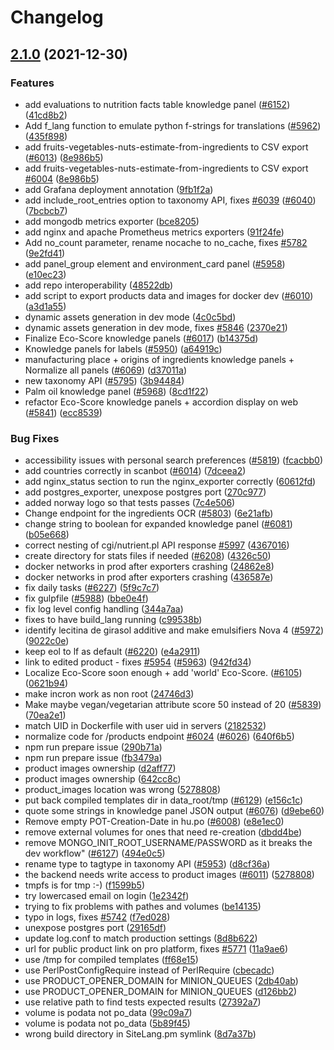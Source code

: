 # Changelog

## [2.1.0](https://www.github.com/openfoodfacts/openfoodfacts-server/compare/v2.0.0...v2.1.0) (2021-12-30)


### Features

* add evaluations to nutrition facts table knowledge panel ([#6152](https://www.github.com/openfoodfacts/openfoodfacts-server/issues/6152)) ([41cd8b2](https://www.github.com/openfoodfacts/openfoodfacts-server/commit/41cd8b235d5939fec421800e34ac3e994f524b99))
* Add f_lang function to emulate python f-strings for translations ([#5962](https://www.github.com/openfoodfacts/openfoodfacts-server/issues/5962)) ([435f898](https://www.github.com/openfoodfacts/openfoodfacts-server/commit/435f89812f90e6805176b7aef0b2a34bf15f0612))
* add fruits-vegetables-nuts-estimate-from-ingredients to CSV export ([#6013](https://www.github.com/openfoodfacts/openfoodfacts-server/issues/6013)) ([8e986b5](https://www.github.com/openfoodfacts/openfoodfacts-server/commit/8e986b507d47a0a51f2f6c22fbff7ec41e407bd0))
* add fruits-vegetables-nuts-estimate-from-ingredients to CSV export [#6004](https://www.github.com/openfoodfacts/openfoodfacts-server/issues/6004) ([8e986b5](https://www.github.com/openfoodfacts/openfoodfacts-server/commit/8e986b507d47a0a51f2f6c22fbff7ec41e407bd0))
* add Grafana deployment annotation ([9fb1f2a](https://www.github.com/openfoodfacts/openfoodfacts-server/commit/9fb1f2adb1b4d3a1d7f17fb62fedafd80f8a0c55))
* add include_root_entries option to taxonomy API, fixes [#6039](https://www.github.com/openfoodfacts/openfoodfacts-server/issues/6039) ([#6040](https://www.github.com/openfoodfacts/openfoodfacts-server/issues/6040)) ([7bcbcb7](https://www.github.com/openfoodfacts/openfoodfacts-server/commit/7bcbcb7ca1e59ad6d0703133b0cef9e320b0fb8e))
* add mongodb metrics exporter ([bce8205](https://www.github.com/openfoodfacts/openfoodfacts-server/commit/bce8205d9586694d2d27c4c53a4d241decaf6a87))
* add nginx and apache Prometheus metrics exporters ([91f24fe](https://www.github.com/openfoodfacts/openfoodfacts-server/commit/91f24feeb86c9f869fcce759366a1fae2c57ffeb))
* Add no_count parameter, rename nocache to no_cache, fixes [#5782](https://www.github.com/openfoodfacts/openfoodfacts-server/issues/5782) ([9e2fd41](https://www.github.com/openfoodfacts/openfoodfacts-server/commit/9e2fd417a8f04d9dab375001cfaf4294601a1e0c))
* add panel_group element and environment_card panel ([#5958](https://www.github.com/openfoodfacts/openfoodfacts-server/issues/5958)) ([e10ec23](https://www.github.com/openfoodfacts/openfoodfacts-server/commit/e10ec233c62ad3d727eb9dee68ef7cd55a7a8fb5))
* add repo interoperability ([48522db](https://www.github.com/openfoodfacts/openfoodfacts-server/commit/48522dbc59e9841a92e9a6a5061dc1c31b8b24e1))
* add script to export products data and images for docker dev ([#6010](https://www.github.com/openfoodfacts/openfoodfacts-server/issues/6010)) ([a3d1a55](https://www.github.com/openfoodfacts/openfoodfacts-server/commit/a3d1a5551c70c6c163bd59988feb9ec6a93812c7))
* dynamic assets generation in dev mode ([4c0c5bd](https://www.github.com/openfoodfacts/openfoodfacts-server/commit/4c0c5bda5ac2a9df8a7f462895c0babd63f04a2e))
* dynamic assets generation in dev mode, fixes [#5846](https://www.github.com/openfoodfacts/openfoodfacts-server/issues/5846) ([2370e21](https://www.github.com/openfoodfacts/openfoodfacts-server/commit/2370e214aac0b64ae6c8dda03c9679d5c63458d0))
* Finalize Eco-Score knowledge panels ([#6017](https://www.github.com/openfoodfacts/openfoodfacts-server/issues/6017)) ([b14375d](https://www.github.com/openfoodfacts/openfoodfacts-server/commit/b14375dd93c29a56fa34ada2a4d9eb24cbe11d61))
* Knowledge panels for labels ([#5950](https://www.github.com/openfoodfacts/openfoodfacts-server/issues/5950)) ([a64919c](https://www.github.com/openfoodfacts/openfoodfacts-server/commit/a64919c36c10a507516f5567114eb0eae76b9c29))
* manufacturing place + origins of ingredients knowledge panels + Normalize all panels ([#6069](https://www.github.com/openfoodfacts/openfoodfacts-server/issues/6069)) ([d37011a](https://www.github.com/openfoodfacts/openfoodfacts-server/commit/d37011a49cc816bcb2722222dbaad3ed171d1482))
* new taxonomy API ([#5795](https://www.github.com/openfoodfacts/openfoodfacts-server/issues/5795)) ([3b94484](https://www.github.com/openfoodfacts/openfoodfacts-server/commit/3b94484da1c470c3dfa36186202337116a3cb294))
* Palm oil knowledge panel ([#5968](https://www.github.com/openfoodfacts/openfoodfacts-server/issues/5968)) ([8cd1f22](https://www.github.com/openfoodfacts/openfoodfacts-server/commit/8cd1f22d10b96f1047b6340428e9167b37a7af0c))
* refactor Eco-Score knowledge panels + accordion display on web ([#5841](https://www.github.com/openfoodfacts/openfoodfacts-server/issues/5841)) ([ecc8539](https://www.github.com/openfoodfacts/openfoodfacts-server/commit/ecc85397549be72e7fb9166087cdd8738a4902ec))


### Bug Fixes

* accessibility issues with personal search preferences ([#5819](https://www.github.com/openfoodfacts/openfoodfacts-server/issues/5819)) ([fcacbb0](https://www.github.com/openfoodfacts/openfoodfacts-server/commit/fcacbb098c6138f9b57f234285911449f00e4840))
* add countries correctly in scanbot ([#6014](https://www.github.com/openfoodfacts/openfoodfacts-server/issues/6014)) ([7dceea2](https://www.github.com/openfoodfacts/openfoodfacts-server/commit/7dceea2df879a5bfeb1f86884b9d48f7a56e8a75))
* add nginx_status section to run the nginx_exporter correctly ([60612fd](https://www.github.com/openfoodfacts/openfoodfacts-server/commit/60612fd9b669b33f9c0d97d96932cf7bbfb34733))
* add postgres_exporter, unexpose postgres port ([270c977](https://www.github.com/openfoodfacts/openfoodfacts-server/commit/270c97773ac8b1fafd2ca28ed4a574ddb77517eb))
* added norway logo so that tests passes ([7c4e506](https://www.github.com/openfoodfacts/openfoodfacts-server/commit/7c4e506f0b12a466f25c0a2ace23f8859f31d759))
* Change endpoint for the ingredients OCR ([#5803](https://www.github.com/openfoodfacts/openfoodfacts-server/issues/5803)) ([6e21afb](https://www.github.com/openfoodfacts/openfoodfacts-server/commit/6e21afb1d89618185e1bed8730c2a8189b95fea5))
* change string to boolean for expanded knowledge panel ([#6081](https://www.github.com/openfoodfacts/openfoodfacts-server/issues/6081)) ([b05e668](https://www.github.com/openfoodfacts/openfoodfacts-server/commit/b05e6683b96aac465b19fc608b6b780ddec25f66))
* correct nesting of cgi/nutrient.pl API response [#5997](https://www.github.com/openfoodfacts/openfoodfacts-server/issues/5997) ([4367016](https://www.github.com/openfoodfacts/openfoodfacts-server/commit/43670163d2f277469a2163daccf2db98e758d4a4))
* create directory for stats files if needed ([#6208](https://www.github.com/openfoodfacts/openfoodfacts-server/issues/6208)) ([4326c50](https://www.github.com/openfoodfacts/openfoodfacts-server/commit/4326c50a418f8271e44e808b1a8f1b16aff639d9))
* docker networks in prod after exporters crashing ([24862e8](https://www.github.com/openfoodfacts/openfoodfacts-server/commit/24862e829b2e0038bd445c6ffefc5d5b7f776472))
* docker networks in prod after exporters crashing ([436587e](https://www.github.com/openfoodfacts/openfoodfacts-server/commit/436587e2ef8e86d2fd7495341eeb1a6531593164))
* fix daily tasks ([#6227](https://www.github.com/openfoodfacts/openfoodfacts-server/issues/6227)) ([5f9c7c7](https://www.github.com/openfoodfacts/openfoodfacts-server/commit/5f9c7c774da4c1d6d0934044aeddcd2c2e74bb56))
* fix gulpfile ([#5988](https://www.github.com/openfoodfacts/openfoodfacts-server/issues/5988)) ([bbe0e4f](https://www.github.com/openfoodfacts/openfoodfacts-server/commit/bbe0e4f631009b2016feb461d1b5464d90cab2b7))
* fix log level config handling ([344a7aa](https://www.github.com/openfoodfacts/openfoodfacts-server/commit/344a7aae899dd852c64cf75b065b030645aafca1))
* fixes to have build_lang running ([c99538b](https://www.github.com/openfoodfacts/openfoodfacts-server/commit/c99538bfa875bde9694aa4e6f5429c3984dc7c65))
* identify lecitina de girasol additive and make emulsifiers Nova 4 ([#5972](https://www.github.com/openfoodfacts/openfoodfacts-server/issues/5972)) ([9022c0e](https://www.github.com/openfoodfacts/openfoodfacts-server/commit/9022c0eaf3b5dcd90e555449819bd69412b2619e))
* keep eol to lf as default ([#6220](https://www.github.com/openfoodfacts/openfoodfacts-server/issues/6220)) ([e4a2911](https://www.github.com/openfoodfacts/openfoodfacts-server/commit/e4a29117a44bca7a96e216d32282d20392446e6e))
* link to edited product - fixes [#5954](https://www.github.com/openfoodfacts/openfoodfacts-server/issues/5954) ([#5963](https://www.github.com/openfoodfacts/openfoodfacts-server/issues/5963)) ([942fd34](https://www.github.com/openfoodfacts/openfoodfacts-server/commit/942fd348fa89a7a8cd720976fa4984047276b016))
* Localize Eco-Score soon enough + add 'world' Eco-Score. ([#6105](https://www.github.com/openfoodfacts/openfoodfacts-server/issues/6105)) ([0621b94](https://www.github.com/openfoodfacts/openfoodfacts-server/commit/0621b94bcaeb1f4f157a04e8cc214fdc201202d7))
* make incron work as non root ([24746d3](https://www.github.com/openfoodfacts/openfoodfacts-server/commit/24746d31814c336c388b09a2192492d52e463865))
* Make maybe vegan/vegetarian attribute score 50 instead of 20 ([#5839](https://www.github.com/openfoodfacts/openfoodfacts-server/issues/5839)) ([70ea2e1](https://www.github.com/openfoodfacts/openfoodfacts-server/commit/70ea2e1086192c2645280cec0d262e31fa72b819))
* match UID in Dockerfile with user uid in servers ([2182532](https://www.github.com/openfoodfacts/openfoodfacts-server/commit/2182532ec2308389765d07e7bb1ba1212a3cd4ae))
* normalize code for /products endpoint [#6024](https://www.github.com/openfoodfacts/openfoodfacts-server/issues/6024) ([#6026](https://www.github.com/openfoodfacts/openfoodfacts-server/issues/6026)) ([640f6b5](https://www.github.com/openfoodfacts/openfoodfacts-server/commit/640f6b5420a179221914493afab2ad4d89cfb383))
* npm run prepare issue ([290b71a](https://www.github.com/openfoodfacts/openfoodfacts-server/commit/290b71a084306166de4ff2abd10764e9cb273236))
* npm run prepare issue ([fb3479a](https://www.github.com/openfoodfacts/openfoodfacts-server/commit/fb3479adbbd47c3580e4861aa8472e8649c0b6aa))
* product images ownership ([d2aff77](https://www.github.com/openfoodfacts/openfoodfacts-server/commit/d2aff77d9916123fd0f3f8b7b7b15c60533f9637))
* product images ownership ([642cc8c](https://www.github.com/openfoodfacts/openfoodfacts-server/commit/642cc8c5f5d07ed75834bc4b64efaa587c696941))
* product_images location was wrong ([5278808](https://www.github.com/openfoodfacts/openfoodfacts-server/commit/5278808d8cd82572bedaf7be7ac151ae202d28c9))
* put back compiled templates dir in data_root/tmp ([#6129](https://www.github.com/openfoodfacts/openfoodfacts-server/issues/6129)) ([e156c1c](https://www.github.com/openfoodfacts/openfoodfacts-server/commit/e156c1c35e26932a2349388412cb665a2a42e287))
* quote some strings in knowledge panel JSON output ([#6076](https://www.github.com/openfoodfacts/openfoodfacts-server/issues/6076)) ([d9ebe60](https://www.github.com/openfoodfacts/openfoodfacts-server/commit/d9ebe601909cb9ddf1ff47992f34984532600bc6))
* Remove empty POT-Creation-Date in hu.po ([#6008](https://www.github.com/openfoodfacts/openfoodfacts-server/issues/6008)) ([e8e1ec0](https://www.github.com/openfoodfacts/openfoodfacts-server/commit/e8e1ec02fbffddaba070c4cdeef20fcf679144b7))
* remove external volumes for ones that need re-creation ([dbdd4be](https://www.github.com/openfoodfacts/openfoodfacts-server/commit/dbdd4bef8fa09462eb4fe2cc33fba0d78e5f5ebe))
* remove MONGO_INIT_ROOT_USERNAME/PASSWORD as it breaks the dev workflow" ([#6127](https://www.github.com/openfoodfacts/openfoodfacts-server/issues/6127)) ([494e0c5](https://www.github.com/openfoodfacts/openfoodfacts-server/commit/494e0c5ccd873ec810e88d9813e9bf7d7a28e40c))
* rename type to tagtype in taxonomy API ([#5953](https://www.github.com/openfoodfacts/openfoodfacts-server/issues/5953)) ([d8cf36a](https://www.github.com/openfoodfacts/openfoodfacts-server/commit/d8cf36ae46a457c4d438d95758704aee22c06448))
* the backend needs write access to product images ([#6011](https://www.github.com/openfoodfacts/openfoodfacts-server/issues/6011)) ([5278808](https://www.github.com/openfoodfacts/openfoodfacts-server/commit/5278808d8cd82572bedaf7be7ac151ae202d28c9))
* tmpfs is for tmp :-) ([f1599b5](https://www.github.com/openfoodfacts/openfoodfacts-server/commit/f1599b560ebadd75c936c58056c548d84cdf1ddb))
* try lowercased email on login ([1e2342f](https://www.github.com/openfoodfacts/openfoodfacts-server/commit/1e2342fbf9f6bc6191fd2092fce0f15c73bb7e94))
* trying to fix problems with pathes and volumes ([be14135](https://www.github.com/openfoodfacts/openfoodfacts-server/commit/be14135c02068f635f4b6cc58ef0fbc34f32626a))
* typo in logs, fixes [#5742](https://www.github.com/openfoodfacts/openfoodfacts-server/issues/5742) ([f7ed028](https://www.github.com/openfoodfacts/openfoodfacts-server/commit/f7ed0282a2e3b5420a5cdfcaed72464fbd2c45eb))
* unexpose postgres port ([29165df](https://www.github.com/openfoodfacts/openfoodfacts-server/commit/29165dfd5ada5e3f2a7c019acebdb75f9995656b))
* update log.conf to match production settings ([8d8b622](https://www.github.com/openfoodfacts/openfoodfacts-server/commit/8d8b622d361f367e797ecd513d39940099ea9b9c))
* url for public product link on pro platform, fixes [#5771](https://www.github.com/openfoodfacts/openfoodfacts-server/issues/5771) ([11a9ae6](https://www.github.com/openfoodfacts/openfoodfacts-server/commit/11a9ae6a5555e104a71daffbcd1dffba057cf098))
* use /tmp for compiled templates ([ff68e15](https://www.github.com/openfoodfacts/openfoodfacts-server/commit/ff68e15309d5ca27d4c52ca76505aec37c3d6244))
* use PerlPostConfigRequire instead of PerlRequire ([cbecadc](https://www.github.com/openfoodfacts/openfoodfacts-server/commit/cbecadc79ad3a7684f18b6a3727f0b711f139f3d))
* use PRODUCT_OPENER_DOMAIN for MINION_QUEUES ([2db40ab](https://www.github.com/openfoodfacts/openfoodfacts-server/commit/2db40abc8785f1d6ed56a2dcea9026844c62b2d7))
* use PRODUCT_OPENER_DOMAIN for MINION_QUEUES ([d126bb2](https://www.github.com/openfoodfacts/openfoodfacts-server/commit/d126bb242ca91d52dff434b9dce341d0e7f6f594))
* use relative path to find tests expected results ([27392a7](https://www.github.com/openfoodfacts/openfoodfacts-server/commit/27392a7f1e942202ea9af1f677430fe641224302))
* volume is podata not po_data ([99c09a7](https://www.github.com/openfoodfacts/openfoodfacts-server/commit/99c09a745ff6675d355f60d9e170b5c1edd11bad))
* volume is podata not po_data ([5b89f45](https://www.github.com/openfoodfacts/openfoodfacts-server/commit/5b89f458c0de5fe7a2c6b375eaf95ca20e8d925e))
* wrong build directory in SiteLang.pm symlink ([8d7a37b](https://www.github.com/openfoodfacts/openfoodfacts-server/commit/8d7a37b3c1eb50db27ac2a33eff89d034dac1aa7))
